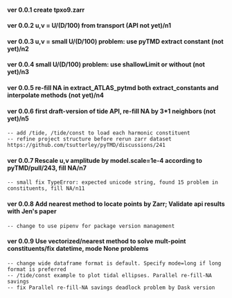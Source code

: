 #### ver 0.0.1 create tpxo9.zarr

#### ver 0.0.2 u,v = U/(D/100) from transport (API not yet)/n1

#### ver 0.0.3 u,v = small U/(D/100) problem: use pyTMD extract constant (not yet)/n2

#### ver 0.0.4 small U/(D/100) problem: use shallowLimit or without (not yet)/n3

#### ver 0.0.5 re-fill NA in extract_ATLAS_pytmd both extract_constants and interpolate methods (not yet)/n4

#### ver 0.0.6 first draft-version of tide API, re-fill NA by 3*1 neighbors (not yet)/n5

    -- add /tide, /tide/const to load each harmonic constituent
    -- refine project structure before rerun zarr dataset https://github.com/tsutterley/pyTMD/discussions/241

#### ver 0.0.7 Rescale u,v amplitude by model.scale=1e-4 according to pyTMD/pull/243, fill NA/n7

    -- small fix TypeError: expected unicode string, found 15 problem in constituents, fill NA/n11

#### ver 0.0.8 Add nearest method to locate points by Zarr; Validate api results with Jen's paper

    -- change to use pipenv for package version management

#### ver 0.0.9 Use vectorized/nearest method to solve mult-point constituents/fix datetime, mode None problems

    -- change wide dataframe format is default. Specify mode=long if long format is preferred
    -- /tide/const example to plot tidal ellipses. Parallel re-fill-NA savings
    -- fix Parallel re-fill-NA savings deadlock problem by Dask version
